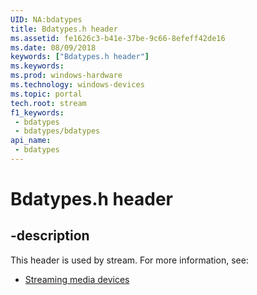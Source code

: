 ```yaml
---
UID: NA:bdatypes
title: Bdatypes.h header
ms.assetid: fe1626c3-b41e-37be-9c66-8efeff42de16
ms.date: 08/09/2018
keywords: ["Bdatypes.h header"]
ms.keywords: 
ms.prod: windows-hardware
ms.technology: windows-devices
ms.topic: portal
tech.root: stream
f1_keywords:
 - bdatypes
 - bdatypes/bdatypes
api_name:
 - bdatypes
---
```


# Bdatypes.h header


## -description

This header is used by stream. For more information, see:

- [Streaming media devices](../_stream/index.md)

